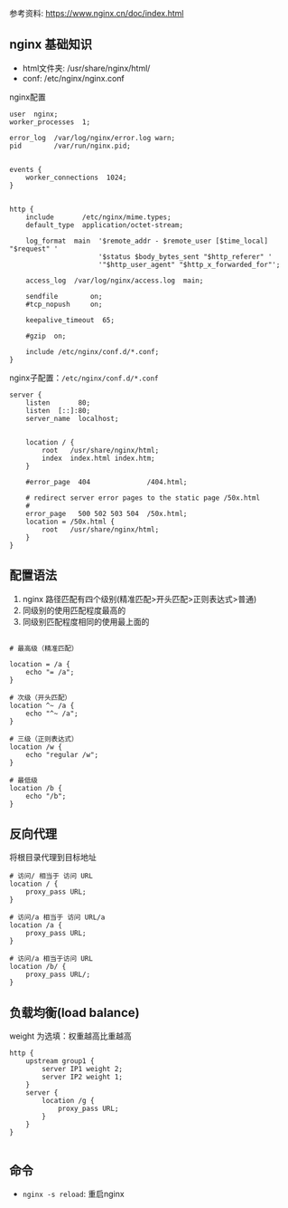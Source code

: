 参考资料: https://www.nginx.cn/doc/index.html

## nginx 基础知识

- html文件夹: /usr/share/nginx/html/
- conf: /etc/nginx/nginx.conf

nginx配置
```nginx
user  nginx;
worker_processes  1;

error_log  /var/log/nginx/error.log warn;
pid        /var/run/nginx.pid;


events {
    worker_connections  1024;
}


http {
    include       /etc/nginx/mime.types;
    default_type  application/octet-stream;

    log_format  main  '$remote_addr - $remote_user [$time_local] "$request" '
                      '$status $body_bytes_sent "$http_referer" '
                      '"$http_user_agent" "$http_x_forwarded_for"';

    access_log  /var/log/nginx/access.log  main;

    sendfile        on;
    #tcp_nopush     on;

    keepalive_timeout  65;

    #gzip  on;

    include /etc/nginx/conf.d/*.conf;
}
```
nginx子配置：`/etc/nginx/conf.d/*.conf`
```nginx
server {
    listen       80;
    listen  [::]:80;
    server_name  localhost;


    location / {
        root   /usr/share/nginx/html;
        index  index.html index.htm;
    }

    #error_page  404              /404.html;

    # redirect server error pages to the static page /50x.html
    #
    error_page   500 502 503 504  /50x.html;
    location = /50x.html {
        root   /usr/share/nginx/html;
    }
}
```

## 配置语法

1. nginx 路径匹配有四个级别(精准匹配>开头匹配>正则表达式>普通)
2. 同级别的使用匹配程度最高的
3. 同级别匹配程度相同的使用最上面的
```nginx

# 最高级（精准匹配）

location = /a {
    echo "= /a";
}

# 次级（开头匹配）
location ^~ /a {
    echo "^~ /a";
}

# 三级（正则表达式）
location /w {
    echo "regular /w";
}

# 最低级
location /b {
    echo "/b";
}

```

## 反向代理

将根目录代理到目标地址
```nginx
# 访问/ 相当于 访问 URL
location / {
    proxy_pass URL;
}

# 访问/a 相当于 访问 URL/a
location /a {
    proxy_pass URL;
}

# 访问/a 相当于访问 URL
location /b/ {
    proxy_pass URL/;
}

```

## 负载均衡(load balance)

weight 为选填：权重越高比重越高

```nginx
http {
    upstream group1 {
        server IP1 weight 2;
        server IP2 weight 1;
    }
    server {
        location /g {
            proxy_pass URL;
        }
    }
}


```
## 命令
- `nginx -s reload`: 重启nginx